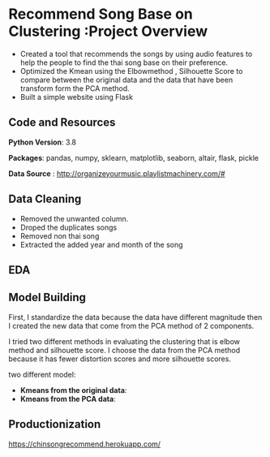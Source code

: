 # Recommend Song Base on Clustering :Project Overview
* Created a tool that recommends the songs by using audio features to help the people to find the thai song base on their preference.
* Optimized the Kmean using the Elbowmethod , Silhouette Score to compare between the original data and the data that have been transform form the PCA method.
* Built a simple website using Flask

## Code and Resources
**Python Version**: 3.8

**Packages**: pandas, numpy, sklearn, matplotlib, seaborn, altair, flask, pickle 

**Data Source** : http://organizeyourmusic.playlistmachinery.com/#

## Data Cleaning
* Removed the unwanted column.
* Droped the duplicates songs
* Removed non thai song
* Extracted the added year and month of the song


## EDA


## Model Building
First, I standardize the data because the data have different magnitude then I created the new data that come from the PCA method of 2 components.

I tried two different methods in evaluating the clustering that is elbow method and silhouette score. I choose the data from the PCA method because it has fewer distortion scores and more silhouette scores.

two different model:
* **Kmeans from the original data**:
* **Kmeans from the PCA data**:


## Productionization
https://chinsongrecommend.herokuapp.com/
